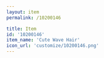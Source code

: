 ```yaml
---
layout: item
permalink: /10200146

title: Item
id: '10200146'
item_name: 'Cute Wave Hair'
icon_url: 'customize/10200146.png'
---
```

